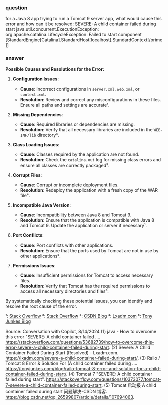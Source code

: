 ### question

for a Java 8 app trying to run a Tomcat 9 server app, what would cause this error and how can it be resolved: SEVERE: A child container failed during start
java.util.concurrent.ExecutionException: org.apache.catalina.LifecycleException: Failed to start component [StandardEngine[Catalina].StandardHost[localhost].StandardContext[/prime]]

### answer

**Possible Causes and Resolutions for the Error:**

1. **Configuration Issues**:

   - **Cause**: Incorrect configurations in `server.xml`, `web.xml`, or `context.xml`.
   - **Resolution**: Review and correct any misconfigurations in these files. Ensure all paths and settings are accurate¹.

2. **Missing Dependencies**:

   - **Cause**: Required libraries or dependencies are missing.
   - **Resolution**: Verify that all necessary libraries are included in the `WEB-INF/lib` directory⁴.

3. **Class Loading Issues**:

   - **Cause**: Classes required by the application are not found.
   - **Resolution**: Check the `catalina.out` log for missing class errors and ensure all classes are correctly packaged⁵.

4. **Corrupt Files**:

   - **Cause**: Corrupt or incomplete deployment files.
   - **Resolution**: Redeploy the application with a fresh copy of the WAR file⁴.

5. **Incompatible Java Version**:

   - **Cause**: Incompatibility between Java 8 and Tomcat 9.
   - **Resolution**: Ensure that the application is compatible with Java 8 and Tomcat 9. Update the application or server if necessary¹.

6. **Port Conflicts**:

   - **Cause**: Port conflicts with other applications.
   - **Resolution**: Ensure that the ports used by Tomcat are not in use by other applications².

7. **Permissions Issues**:
   - **Cause**: Insufficient permissions for Tomcat to access necessary files.
   - **Resolution**: Verify that Tomcat has the required permissions to access all necessary directories and files³.

By systematically checking these potential issues, you can identify and resolve the root cause of the error.

¹: [Stack Overflow](https://stackoverflow.com/questions/53682739/how-to-overcome-this-error-severe-a-child-container-failed-during-start)
²: [Stack Overflow](https://stackoverflow.com/questions/10373077/tomcat-7-severe-a-child-container-failed-during-start)
³: [CSDN Blog](https://blog.csdn.net/qq_26599807/article/details/107694063)
⁴: [Lxadm.com](https://lxadm.com/severe-a-child-container-failed-during-start/)
⁵: [Tony Junkes Blog](https://tonyjunkes.com/blog/railo-tomcat-8-error-and-solution-for-a-child-container-failed-during-start/)

Source: Conversation with Copilot, 8/14/2024
(1) java - How to overcome this error "SEVERE: A child container failed .... https://stackoverflow.com/questions/53682739/how-to-overcome-this-error-severe-a-child-container-failed-during-start.
(2) Severe: A Child Container Failed During Start (Resolved) - Lxadm.com. https://lxadm.com/severe-a-child-container-failed-during-start/.
(3) Railo / Tomcat 8 Error & Solution For (A child container failed during .... https://tonyjunkes.com/blog/railo-tomcat-8-error-and-solution-for-a-child-container-failed-during-start/.
(4) Tomcat 7 "SEVERE: A child container failed during start". https://stackoverflow.com/questions/10373077/tomcat-7-severe-a-child-container-failed-during-start.
(5) Tomcat 启动报 A child container failed during start 问题解决-CSDN 博客. https://blog.csdn.net/qq_26599807/article/details/107694063.
